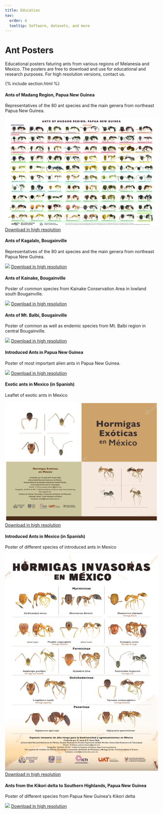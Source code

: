 ```yaml
---
title: Education
nav:
  order: 4
  tooltip: Software, datasets, and more
---
```


<h1>Ant Posters</h1>  

Educational posters faturing ants from various regions of Melanesia and Mexico. The posters are free to download and use for educational and research purposes. For high resolution versions, contact us.


{% include section.html %}


<article>
  <div>
    <h4>Ants of Madang Region, Papua New Guinea</h4>
  <p>Representatives of the 80 ant species and the main genera from northeast Papua New Guinea.</p>
  <img class="poster" src="../images/Ants_Madang_s.jpg">  
  <a href="../images/Ants_Madang_final_reduced_s1 (1).pdf" target="_blank" rel="noopener noreferrer" >Download in high resolution</a>
  </div>
   <div>
    <h4>Ants of Kagalalo, Bougainville</h4>
  <p>Representatives of the 80 ant species and the main genera from northeast Papua New Guinea.</p>
 <img class="poster" src="../images/Ants_Of_BG_Kagalalo (1).jpg">
 <a href="../images/Ants_Of_BG_Kagalalo.pdf" target="_blank" rel="noopener noreferrer">Download in high resolution</a>
  </div>
   <div>
    <h4>Ants of Kainake, Bougainville</h4>
  <p>Poster of common species from Kainake Conservation Area in lowland south Bougainville.</p>
<img class="poster" src="../images/Ants_Of_BG_Kainake (1).jpg">
<a href="../images/Ants_Of_BG_Kainake.pdf" target="_blank" rel="noopener noreferrer">Download in high resolution</a>
  </div>
   <div>
   <h4>Ants of Mt. Balbi, Bougainville</h4>
  <p>Poster of common as well as endemic species from Mt. Balbi region in central Bougainville. </p>
 <img class="poster" src="../images/Ants_Of_BG_Mt.Balbi (1).jpg">
 <a href="../images/Ants_Of_BG_Mt.Balbi.pdf" target="_blank" rel="noopener noreferrer">Download in high resolution</a>
  </div>
   <div>
<h4>Introduced Ants in Papua New Guinea</h4>  
<p>Poster of most important alien ants in Papua New Guinea. </p>
  <img class="poster" src="../images/introduced_ants_NG (2).jpg">
  <a href="../images/EX_1012_Poster.pdf" target="_blank" rel="noopener noreferrer">Download in high resolution</a>
  </div>  

  <div>
<h4>Exotic ants in Mexico (in Spanish)</h4>  
<p>Leaflet of exotic ants in Mexico </p>
  <img class="poster" src="../images/leaflet_hormigas_exoticas_mx.jpg">
  <a href="../images/leaflet_hormigas_exoticas_MX_full.pdf" target="_blank" rel="noopener noreferrer">Download in high resolution</a>
  </div>  

  <div>
<h4>Introduced Ants in Mexico (in Spanish)</h4>  
<p>Poster of different species of introduced ants in Mexico </p>
  <img class="poster" src="../images/poster_hormigas_invasoras_mx.jpg">
  <a href="../images/poster_hormigas_invasoras_MX_A2.pdf" target="_blank" rel="noopener noreferrer">Download in high resolution</a>
  </div>  

<div>
  <h4>Ants from the Kikori delta to Southern Highlands, Papua New Guinea</h4>  
<p>Poster of different species from Papua New Guinea's Kikori delta </p>
  <img class="poster" src="../images/ants_kikori.jpg">
  <a href="../images/ants_kikori.pdf" target="_blank" rel="noopener noreferrer">Download in high resolution</a>
  </div>  
  
</article>

<script defer src="../_scripts/modal.js"></script>
<div class="main-modal"></div>